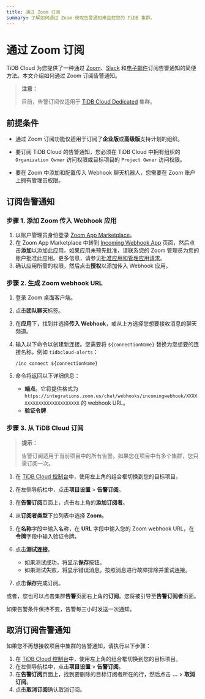 ```yaml
---
title: 通过 Zoom 订阅
summary: 了解如何通过 Zoom 获取告警通知来监控您的 TiDB 集群。
---
```


# 通过 Zoom 订阅

TiDB Cloud 为您提供了一种通过 [Zoom](https://www.zoom.com/)、[Slack](/tidb-cloud/monitor-alert-slack.md) 和[电子邮件](/tidb-cloud/monitor-alert-email.md)订阅告警通知的简便方法。本文介绍如何通过 Zoom 订阅告警通知。

> **注意：**
>
> 目前，告警订阅仅适用于 [TiDB Cloud Dedicated](/tidb-cloud/select-cluster-tier.md#tidb-cloud-dedicated) 集群。

## 前提条件

- 通过 Zoom 订阅功能仅适用于订阅了**企业版**或**高级版**支持计划的组织。

- 要订阅 TiDB Cloud 的告警通知，您必须在 TiDB Cloud 中拥有组织的 `Organization Owner` 访问权限或目标项目的 `Project Owner` 访问权限。

- 要在 Zoom 中添加和配置传入 Webhook 聊天机器人，您需要在 Zoom 账户上拥有管理员权限。

## 订阅告警通知

### 步骤 1. 添加 Zoom 传入 Webhook 应用

1. 以账户管理员身份登录 [Zoom App Marketplace](https://marketplace.zoom.us/)。
2. 在 Zoom App Marketplace 中转到 [Incoming Webhook App](https://marketplace.zoom.us/apps/eH_dLuquRd-VYcOsNGy-hQ) 页面，然后点击**添加**以添加此应用。如果应用未预先批准，请联系您的 Zoom 管理员为您的账户批准此应用。更多信息，请参见[批准应用和管理应用请求](https://support.zoom.us/hc/en-us/articles/360027829671)。
3. 确认应用所需的权限，然后点击**授权**以添加传入 Webhook 应用。

### 步骤 2. 生成 Zoom webhook URL

1. 登录 Zoom 桌面客户端。
2. 点击**团队聊天**标签。
3. 在**应用**下，找到并选择**传入 Webhook**，或从上方选择您想要接收消息的聊天频道。
4. 输入以下命令以创建新连接。您需要将 `${connectionName}` 替换为您想要的连接名称，例如 `tidbcloud-alerts`：

    ```shell
    /inc connect ${connectionName}
    ```

5. 命令将返回以下详细信息：

   - **端点**。它将提供格式为 `https://integrations.zoom.us/chat/webhooks/incomingwebhook/XXXXXXXXXXXXXXXXXXXXXXXX` 的 webhook URL。
   - **验证令牌**

### 步骤 3. 从 TiDB Cloud 订阅

> **提示：**
>
> 告警订阅适用于当前项目中的所有告警。如果您在项目中有多个集群，您只需订阅一次。

1. 在 [TiDB Cloud 控制台](https://tidbcloud.com)中，使用左上角的组合框切换到您的目标项目。
2. 在左侧导航栏中，点击**项目设置** > **告警订阅**。
3. 在**告警订阅**页面上，点击右上角的**添加订阅者**。
4. 从**订阅者类型**下拉列表中选择 **Zoom**。
5. 在**名称**字段中输入名称，在 **URL** 字段中输入您的 Zoom webhook URL，在**令牌**字段中输入验证令牌。
6. 点击**测试连接**。

    - 如果测试成功，将显示**保存**按钮。
    - 如果测试失败，将显示错误消息。按照消息进行故障排除并重试连接。

7. 点击**保存**完成订阅。

或者，您也可以点击集群**告警**页面右上角的**订阅**。您将被引导至**告警订阅者**页面。

如果告警条件保持不变，告警每三小时发送一次通知。

## 取消订阅告警通知

如果您不再想接收项目中集群的告警通知，请执行以下步骤：

1. 在 [TiDB Cloud 控制台](https://tidbcloud.com)中，使用左上角的组合框切换到您的目标项目。
2. 在左侧导航栏中，点击**项目设置** > **告警订阅**。
3. 在**告警订阅**页面上，找到要删除的目标订阅者所在的行，然后点击 **...** > **取消订阅**。
4. 点击**取消订阅**确认取消订阅。
